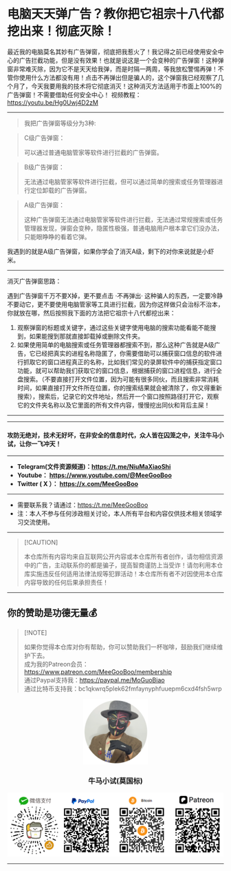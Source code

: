 # 电脑天天弹广告？教你把它祖宗十八代都挖出来！彻底灭除！

最近我的电脑莫名其妙有广告弹窗，彻底把我惹火了！我记得之前已经使用安全中心的广告拦截功能，但是没有效果！也就是说这是一个会变种的广告弹窗！这种弹窗非常难灭除，因为它不是天天给我弹，而是时隔一两周，等我放松警惕再弹！不管你使用什么方法都没有用！点击不再弹出但是骗人的，这个弹窗我已经观察了几个月了，今天我要用我的技术将它彻底消灭！这种消灭方法适用于市面上100%的广告弹窗！不需要借助任何安全中心！
视频教程：https://youtu.be/Hg0Uwj4D2zM
****

> 我把广告弹窗等级分为3种:

> C级广告弹窗：
>
> 可以通过普通电脑管家等软件进行拦截的广告弹窗。

> B级广告弹窗：
>
> 无法通过电脑管家等软件进行拦截，但可以通过简单的搜索或任务管理器进行定位卸载的广告弹窗。

> A级广告弹窗：
>
> 这种广告弹窗无法通过电脑管家等软件进行拦截，无法通过常规搜索或任务管理器发现，弹窗会变种，隐匿性极强，普通电脑用户根本拿它们没办法，只能眼睁睁的看着它弹。

我遇到的就是A级广告弹窗，如果你学会了消灭A级，剩下的对你来说就是小虾米。

****

消灭广告弹窗思路：

遇到广告弹窗千万不要X掉，更不要点击 ·不再弹出· 这种骗人的东西，一定要冷静不要动它，更不要使用电脑管家等工具进行拦截，因为你这样做只会治标不治本，你就放在哪，然后按照我下面的方法把它祖宗十八代都挖出来：

1. 观察弹窗的标题或关键字，通过这些关键字使用电脑的搜索功能看能不能搜到，如果能搜到那就直接卸载掉或删除文件夹。
2. 如果使用简单的电脑搜索或任务管理器都搜索不到，那么这种广告就是A级广告，它已经把真实的进程名称隐匿了，你需要借助可以捕获窗口信息的软件进行抓取它的窗口进程真正的名称，比如我们常见的录屏软件中的捕获指定窗口功能，就可以帮助我们获取它的窗口信息，根据捕获的窗口进程信息，进行全盘搜索。（不要直接打开文件位置，因为可能有很多同伙，而且搜索非常消耗时间，如果直接打开文件所在位置，你的搜索结果就会被清除了，你又得重新搜索），搜索后，记录它的文件地址，然后开一个窗口按照路径打开它，观察它的文件夹名称以及它里面的所有文件内容，慢慢挖出同伙和背后主屎！

****





****

#### 攻防无绝对，技术无好坏，在非安全的信息时代，众人皆在囚笼之中，关注牛马小试，让你一飞冲天！

****

- **Telegram(文件资源频道)：https://t.me/NiuMaXiaoShi**
- **Youtube：  https://www.youtube.com/@MeeGooBoo**
- **Twitter ( X ）：  https://x.com/MeeGooBoo**

****

- 需要联系我？请通过：https://t.me/MeeGooBoo
- 注：本人不参与任何涉政相关讨论，本人所有平台和内容仅供技术相关领域学习交流使用。

****

>  [!CAUTION]
>
> 本仓库所有内容均来自互联网公开内容或本仓库所有者创作，请勿相信资源中的广告，主动联系你的都是骗子，提高智商谨防上当受诈！请勿利用本仓库实施违反任何适用法律法规等犯罪活动！本仓库所有者不对因使用本仓库内容导致的任何后果承担责任！

****

## 你的赞助是功德无量💰

>  [!NOTE]
>
> 如果你觉得本仓库对你有帮助，你可以赞助我们一杯咖啡，鼓励我们继续维护下去。<br>
> 成为我的Patreon会员：https://www.patreon.com/MeeGooBoo/membership<br>
> 通过Paypal支持我：https://paypal.me/MoGuoBiao<br>
> 通过比特币支持我：bc1qkwrq5plek62fmfaynyphfuuepm6cxd4fsh5wrp



<p align="center" >
    <img src="https://raw.githubusercontent.com/MeeGooBoo/2025/refs/heads/main/static/imgs/logo.png" width="150">
    <h3 align="center">牛马小试(莫国标)</h3>
    <p align="center">
        <img src="https://raw.githubusercontent.com/MeeGooBoo/2025/refs/heads/main/static/imgs/pays.png">
    </p>
</p>


****
